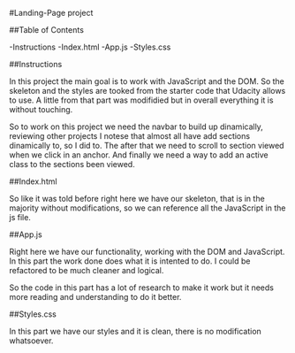 #Landing-Page project

##Table of Contents

-Instructions
-Index.html
-App.js
-Styles.css

##Instructions

In this project the main goal is to work with JavaScript and the DOM. So the skeleton and the styles are tooked from the starter code that Udacity allows to use. A little from that part was modifidied but in overall everything it is without touching.

So to work on this project we need the navbar to build up dinamically, reviewing other projects I notese that almost all have add sections dinamically to, so I did to. The after that we need to scroll to section viewed when we click in an anchor. And finally we need a way to add an active class to the sections been viewed.

##Index.html

So like it was told before right here we have our skeleton, that is in the majority without modifications, so we can reference all the JavaScript in the js file. 

##App.js

Right here we have our functionality, working with the DOM and JavaScript. In this part the work done does what it is intented to do. I could be refactored to be much cleaner and logical. 

So the code in this part has a lot of research to make it work but it needs more reading and understanding to do it better.

##Styles.css

In this part we have our styles and it is clean, there is no modification whatsoever.